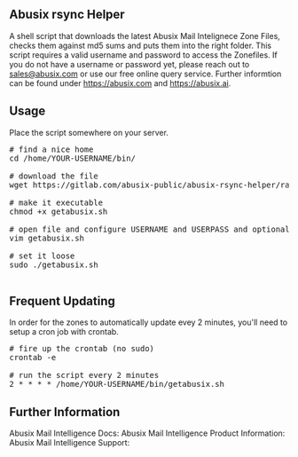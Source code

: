## Abusix rsync Helper ##
A shell script that downloads the latest Abusix Mail Intelignece Zone Files, checks them against md5 sums and puts them into the right folder. This script requires a valid username and password to access the Zonefiles. If you do not have a username or password yet, please reach out to sales@abusix.com or use our free online query service. Further informtion can be found under https://abusix.com and https://abusix.ai.

## Usage ##
Place the script somewhere on your server.

<pre>
# find a nice home
cd /home/YOUR-USERNAME/bin/

# download the file
wget https://gitlab.com/abusix-public/abusix-rsync-helper/raw/master/getabusix.sh

# make it executable
chmod +x getabusix.sh

# open file and configure USERNAME and USERPASS and optionally more.
vim getabusix.sh

# set it loose
sudo ./getabusix.sh

</pre>

## Frequent Updating ##
In order for the zones to automatically update evey 2 minutes, you'll need to setup a cron job with crontab.
<pre>
# fire up the crontab (no sudo)
crontab -e

# run the script every 2 minutes
2 * * * * /home/YOUR-USERNAME/bin/getabusix.sh
</pre>

## Further Information ##
Abusix Mail Intelligence Docs:
Abusix Mail Intelligence Product Information:
Abusix Mail Intelligence Support:

